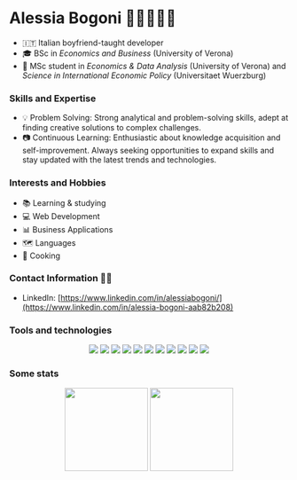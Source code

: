 
# Alessia Bogoni 👩🏼‍💻🐝🍔

- 🇮🇹     Italian boyfriend-taught developer
- 🎓 BSc in _Economics and Business_ (University of Verona)
- 🧮 MSc student in _Economics & Data Analysis_ (University of Verona) and _Science in International Economic Policy_ (Universitaet Wuerzburg)



### Skills and Expertise 

- 💡    Problem Solving: Strong analytical and problem-solving skills, adept at finding creative solutions to complex challenges.
- 📷   Continuous Learning: Enthusiastic about knowledge acquisition and self-improvement. Always seeking opportunities to expand skills and stay updated with the latest trends and technologies.



### Interests and Hobbies 

- 📚 Learning & studying
- 💻 Web Development
- 📊 Business Applications
- 🗺 Languages 
- 🍔 Cooking




### Contact Information 📧🔗

- LinkedIn: [https://www.linkedin.com/in/alessiabogoni/](https://www.linkedin.com/in/alessia-bogoni-aab82b208)




### Tools and technologies
<p align="center">   
    <img src="https://img.shields.io/badge/Overleaf-%2300aa55?style=for-the-badge&logo=overleaf&logoColor=white">
    <img src="https://img.shields.io/badge/Matlab-%230000FF?style=for-the-badge&logo=matlab&logoColor=white">
    <img src="https://img.shields.io/badge/Microsoft_Excel-217346?style=for-the-badge&logo=microsoft-excel&logoColor=white">
    <img src="https://img.shields.io/badge/git-%23F05033.svg?style=for-the-badge&logo=git&logoColor=white">
    <img src="https://img.shields.io/badge/Angular-%23FA0F00.svg?style=for-the-badge&logo=angular&logoColor=white">
    <img src="https://img.shields.io/badge/latex-%23008080.svg?style=for-the-badge&logo=latex&logoColor=white">
    <img src="https://img.shields.io/badge/TypeScript-007ACC?style=for-the-badge&logo=typescript&logoColor=white">
    <img src="https://img.shields.io/badge/HTML5-E34F26?style=for-the-badge&logo=html5&logoColor=white">
    <img src="https://img.shields.io/badge/CSS3-1572B6?style=for-the-badge&logo=css3&logoColor=white">
    <img src="https://img.shields.io/badge/Visual%20Studio%20Code-0078d7.svg?style=for-the-badge&logo=visual-studio-code&logoColor=white">
    <img src="https://img.shields.io/badge/Windows-0078D6?style=for-the-badge&logo=windows&logoColor=white">
</p>




### Some stats
<p align="center">
    <img src="https://github-readme-stats.vercel.app/api/top-langs/?username=AlessiaBogoni&layout=compact" height="150">
    <img src="https://github-readme-stats.vercel.app/api?username=AlessiaBogoni&show_icons=true&rank_icon=percentile" height="150">
</p>


